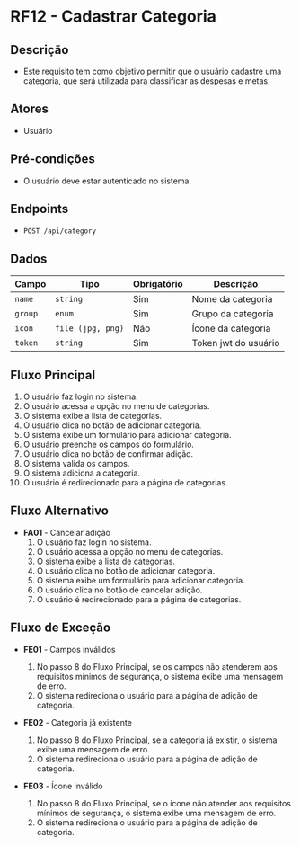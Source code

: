 # RF12 - Cadastrar Categoria

## Descrição

- Este requisito tem como objetivo permitir que o usuário cadastre uma categoria, que será utilizada para classificar as
  despesas e metas.

## Atores

- Usuário

## Pré-condições

- O usuário deve estar autenticado no sistema.

## Endpoints

- `POST /api/category`

## Dados

| Campo   | Tipo              | Obrigatório | Descrição            |
|---------|-------------------|-------------|----------------------|
| `name`  | `string`          | Sim         | Nome da categoria    |
| `group` | `enum`            | Sim         | Grupo da categoria   |
| `icon`  | `file (jpg, png)` | Não         | Ícone da categoria   |
| `token` | `string`          | Sim         | Token jwt do usuário |

## Fluxo Principal

1. O usuário faz login no sistema.
2. O usuário acessa a opção no menu de categorias.
3. O sistema exibe a lista de categorias.
4. O usuário clica no botão de adicionar categoria.
5. O sistema exibe um formulário para adicionar categoria.
6. O usuário preenche os campos do formulário.
7. O usuário clica no botão de confirmar adição.
8. O sistema valida os campos.
9. O sistema adiciona a categoria.
10. O usuário é redirecionado para a página de categorias.

## Fluxo Alternativo

- **FA01** - Cancelar adição
    1. O usuário faz login no sistema.
    2. O usuário acessa a opção no menu de categorias.
    3. O sistema exibe a lista de categorias.
    4. O usuário clica no botão de adicionar categoria.
    5. O sistema exibe um formulário para adicionar categoria.
    6. O usuário clica no botão de cancelar adição.
    7. O usuário é redirecionado para a página de categorias.

## Fluxo de Exceção

- **FE01** - Campos inválidos
    1. No passo 8 do Fluxo Principal, se os campos não atenderem aos requisitos mínimos de segurança, o sistema exibe uma mensagem de erro.
    2. O sistema redireciona o usuário para a página de adição de categoria.

- **FE02** - Categoria já existente
    1. No passo 8 do Fluxo Principal, se a categoria já existir, o sistema exibe uma mensagem de erro.
    2. O sistema redireciona o usuário para a página de adição de categoria.

- **FE03** - Ícone inválido
    1. No passo 8 do Fluxo Principal, se o ícone não atender aos requisitos mínimos de segurança, o sistema exibe uma mensagem de erro.
    2. O sistema redireciona o usuário para a página de adição de categoria.